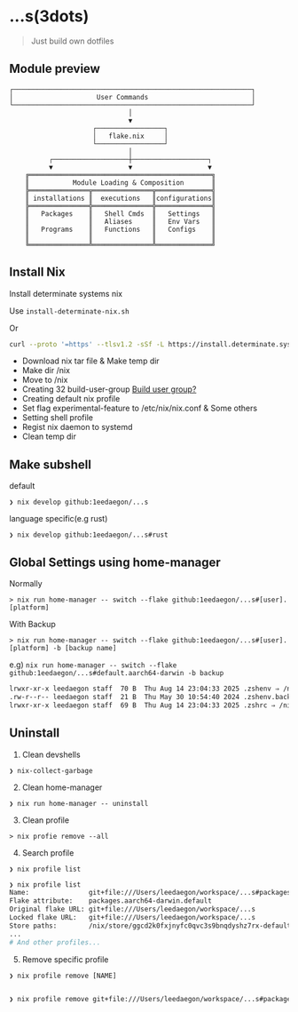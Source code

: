 # ...s(3dots)

> Just build own dotfiles

## Module preview
```
┌────────────────────────────────────────────────────────────┐
│                     User Commands                          │
└────────────────────────────────────────────────────────────┘
                              │
                              ▼
                     ┌─────────────────┐
                     │   flake.nix     │
                     └─────────────────┘
                              │
          ┌───────────────────┼───────────────────┐
          ▼                   ▼                   ▼
    ╔══════════════════════════════════════════════╗
    ║           Module Loading & Composition       ║
    ╠═══════════════╦═══════════════╦══════════════╣
    ║ installations ║  executions   ║configurations║
    ╠═══════════════╬═══════════════╬══════════════╣
    ║   Packages    ║   Shell Cmds  ║   Settings   ║
    ║               ║   Aliases     ║   Env Vars   ║
    ║   Programs    ║   Functions   ║   Configs    ║
    ║               ║               ║              ║
    ╚═══════════════╩═══════════════╩══════════════╝
```


## Install Nix

Install determinate systems nix

Use `install-determinate-nix.sh`

Or

```bash
curl --proto '=https' --tlsv1.2 -sSf -L https://install.determinate.systems/nix | sh -s -- install
```

- Download nix tar file & Make temp dir
- Make dir /nix
- Move to /nix
- Creating 32 build-user-group [Build user group?](https://nixos.org/manual/nix/stable/installation/multi-user#setting-up-the-build-users)
- Creating default nix profile
- Set flag experimental-feature to /etc/nix/nix.conf & Some others
- Setting shell profile
- Regist nix daemon to systemd
- Clean temp dir

## Make subshell

default

`❯ nix develop github:1eedaegon/...s`

language specific(e.g rust)

`❯ nix develop github:1eedaegon/...s#rust`

## Global Settings using home-manager

Normally

`> nix run home-manager -- switch --flake github:1eedaegon/...s#[user].[platform]`

With Backup

`> nix run home-manager -- switch --flake github:1eedaegon/...s#[user].[platform] -b [backup name]`

e.g) `nix run home-manager -- switch --flake github:1eedaegon/...s#default.aarch64-darwin -b backup`
```bash
lrwxr-xr-x leedaegon staff  70 B  Thu Aug 14 23:04:33 2025 .zshenv ⇒ /nix/store/zpmjydbkq6p6hrz35380nlirs19kn0fl-home-manager-files/.zshenv
.rw-r--r-- leedaegon staff  21 B  Thu May 30 10:54:40 2024 .zshenv.backup
lrwxr-xr-x leedaegon staff  69 B  Thu Aug 14 23:04:33 2025 .zshrc ⇒ /nix/store/zpmjydbkq6p6hrz35380nlirs19kn0fl-home-manager-files/.zshrc
```


## Uninstall

1. Clean devshells

`❯ nix-collect-garbage`

2. Clean home-manager

`❯ nix run home-manager -- uninstall`

3. Clean profile

`> nix profie remove --all`

4. Search profile

`❯ nix profile list`

```bash
❯ nix profile list
Name:               git+file:///Users/leedaegon/workspace/...s#packages.aarch64-darwin.default
Flake attribute:    packages.aarch64-darwin.default
Original flake URL: git+file:///Users/leedaegon/workspace/...s
Locked flake URL:   git+file:///Users/leedaegon/workspace/...s
Store paths:        /nix/store/ggcd2k0fxjnyfc0qvc3s9bnqdyshz7rx-default
...
# And other profiles...
```

5. Remove specific profile

`❯ nix profile remove [NAME]`

```bash

❯ nix profile remove git+file:///Users/leedaegon/workspace/...s#packages.aarch64-darwin.default

```
